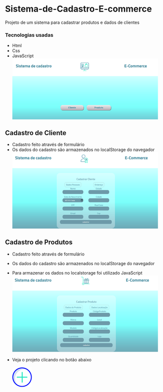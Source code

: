 # Sistema-de-Cadastro-E-commerce
Projeto de um sistema para cadastrar produtos e dados de clientes
### Tecnologias usadas
* Html
* Css
* JavaScript <br/>
<img src="https://github.com/Riquecelo/Sistema-Ecommerce/blob/main/img/sistemaEcommerce.PNG"/> <br/>

## Cadastro de Cliente
* Cadastro feito através de formulário
* Os dados do cadastro são armazenados no localStorage do navegador<br/>
<img src="https://github.com/Riquecelo/Sistema-Ecommerce/blob/main/img/sistemaEcommerceC.PNG"/> <br/>

## Cadastro de Produtos
* Cadastro feito através de formulário
* Os dados do cadastro são armazenados no localStorage do navegador 
* Para armazenar os dados no localstorage foi utilizado JavaScript<br/>
<img src="https://github.com/Riquecelo/Sistema-Ecommerce/blob/main/img/sistemaEcommerceP.PNG"/> <br/>

* Veja o projeto clicando no botão abaixo <br/><br/>
<a href="https://stupefied-austin-f82ec1.netlify.app"> <img src="https://github.com/Riquecelo/Sistema-Ecommerce/blob/main/img/adicionar.png"> <a/>
